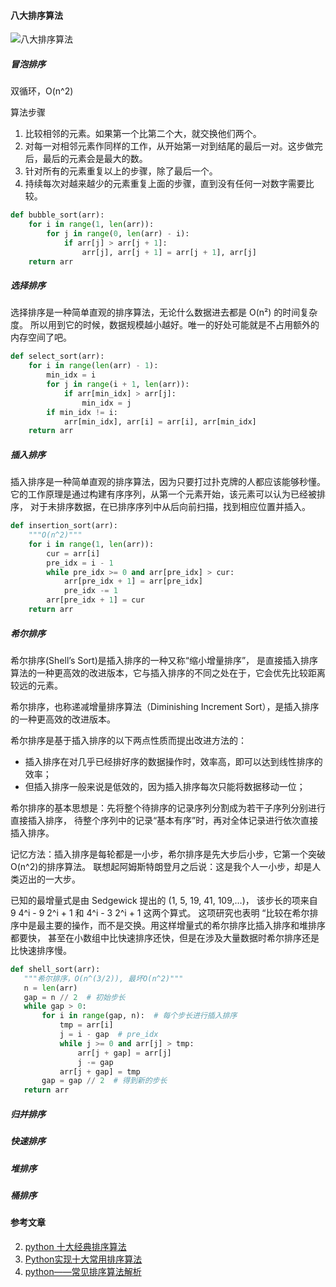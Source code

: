 #### 八大排序算法
![八大排序算法](https://mmbiz.qpic.cn/mmbiz_png/MQ4FoG1HmnIounJsWSXZfDLJt1kG3t5V5iacJHPiaa6gvfcG5GDbOQefIrpGxKyr6DrxakdY5La68OOTDUsHt8XQ/640?wx_fmt=png "测试title")

##### 冒泡排序 
双循环，O(n^2)

算法步骤
1. 比较相邻的元素。如果第一个比第二个大，就交换他们两个。
2. 对每一对相邻元素作同样的工作，从开始第一对到结尾的最后一对。这步做完后，最后的元素会是最大的数。
3. 针对所有的元素重复以上的步骤，除了最后一个。
4. 持续每次对越来越少的元素重复上面的步骤，直到没有任何一对数字需要比较。


<!-- ![冒泡排序gif](https://mmbiz.qpic.cn/mmbiz_gif/MQ4FoG1HmnIounJsWSXZfDLJt1kG3t5VL4nZJtTUPSe7voA0tTiaHt9ZDshJic0SM9bapHg31OHOGjQiclbQjl1QA/640?wx_fmt=gif) -->
```python
def bubble_sort(arr):
    for i in range(1, len(arr)):
        for j in range(0, len(arr) - i):
            if arr[j] > arr[j + 1]:
                arr[j], arr[j + 1] = arr[j + 1], arr[j]
    return arr
```

##### 选择排序
<!-- ![选择排序gif](https://img2018.cnblogs.com/blog/1356841/201810/1356841-20181014185807987-1057233489.gif) -->
选择排序是一种简单直观的排序算法，无论什么数据进去都是 O(n²) 的时间复杂度。
所以用到它的时候，数据规模越小越好。唯一的好处可能就是不占用额外的内存空间了吧。
```python
def select_sort(arr):
    for i in range(len(arr) - 1):
        min_idx = i
        for j in range(i + 1, len(arr)):
            if arr[min_idx] > arr[j]:
                min_idx = j
        if min_idx != i:
            arr[min_idx], arr[i] = arr[i], arr[min_idx]
    return arr
```

##### 插入排序
<!-- ![插入排序gif](https://img2018.cnblogs.com/blog/1356841/201810/1356841-20181014190107085-1652380825.gif) -->
插入排序是一种简单直观的排序算法，因为只要打过扑克牌的人都应该能够秒懂。
它的工作原理是通过构建有序序列，从第一个元素开始，该元素可以认为已经被排序，
对于未排序数据，在已排序序列中从后向前扫描，找到相应位置并插入。
```python
def insertion_sort(arr):
    """O(n^2)"""
    for i in range(1, len(arr)):
        cur = arr[i]
        pre_idx = i - 1
        while pre_idx >= 0 and arr[pre_idx] > cur:
            arr[pre_idx + 1] = arr[pre_idx]
            pre_idx -= 1
        arr[pre_idx + 1] = cur
    return arr
```

##### 希尔排序
<!-- ![希尔排序](https://img2018.cnblogs.com/blog/1356841/201810/1356841-20181014190225518-1370369504.gif) -->
希尔排序(Shell’s Sort)是插入排序的一种又称“缩小增量排序”，
是直接插入排序算法的一种更高效的改进版本，它与插入排序的不同之处在于，它会优先比较距离较远的元素。

希尔排序，也称递减增量排序算法（Diminishing Increment Sort），是插入排序的一种更高效的改进版本。

希尔排序是基于插入排序的以下两点性质而提出改进方法的：
   * 插入排序在对几乎已经排好序的数据操作时，效率高，即可以达到线性排序的效率；
   * 但插入排序一般来说是低效的，因为插入排序每次只能将数据移动一位；

希尔排序的基本思想是：先将整个待排序的记录序列分割成为若干子序列分别进行直接插入排序，
待整个序列中的记录“基本有序”时，再对全体记录进行依次直接插入排序。


记忆方法：插入排序是每轮都是一小步，希尔排序是先大步后小步，它第一个突破O(n^2)的排序算法。
联想起阿姆斯特朗登月之后说：这是我个人一小步，却是人类迈出的一大步。

已知的最增量式是由 Sedgewick 提出的 (1, 5, 19, 41, 109,…)，
该步长的项来自 9 4^i - 9 2^i + 1 和 4^i - 3 2^i + 1 这两个算式。
这项研究也表明 “比较在希尔排序中是最主要的操作，而不是交换。用这样增量式的希尔排序比插入排序和堆排序都要快，
甚至在小数组中比快速排序还快，但是在涉及大量数据时希尔排序还是比快速排序慢。
 
 ```python
def shell_sort(arr):
    """希尔排序，O(n^(3/2)), 最坏O(n^2)"""
    n = len(arr)
    gap = n // 2  # 初始步长
    while gap > 0:
        for i in range(gap, n):  # 每个步长进行插入排序
            tmp = arr[i]
            j = i - gap  # pre_idx
            while j >= 0 and arr[j] > tmp:
                arr[j + gap] = arr[j]
                j -= gap
            arr[j + gap] = tmp
        gap = gap // 2  # 得到新的步长
    return arr
```
##### 归并排序
##### 快速排序
##### 堆排序
##### 桶排序

#### 参考文章
2. [python 十大经典排序算法](https://www.cnblogs.com/wuxinyan/p/8615127.html)
1. [Python实现十大常用排序算法 ](https://www.sohu.com/a/304883839_571478)
2. [python——常见排序算法解析](https://www.cnblogs.com/huang-yc/p/9774287.html)
